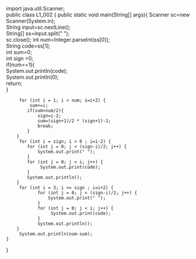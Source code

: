 import java.util.Scanner;   
public class L1_002 {
     public static void main(String[] args){
         Scanner sc=new Scanner(System.in);  
         String input=sc.nextLine();   
         String[] ss=input.split(" ");   
         sc.close(); 
         int num=Integer.parseInt(ss[0]);   
         String code=ss[1];  
         int sum=0;  
         int sign =0;  
         if(num==1){  
             System.out.println(code);  
             System.out.println(0);  
             return;  
         }  
           
         for (int i = 1; i < num; i=i+2) {  
             sum+=i;  
            if(sum>num/2){  
                sign=i-2;   
                sum=(sign+1)/2 * (sign+1)-1;  
                break;  
            }  
        }   
         for (int i = sign; i > 0 ; i=i-2) {  
            for (int j = 0; j < (sign-i)/2; j++) {  
                System.out.print(" ");  
            }  
            for (int j = 0; j < i; j++) {  
                 System.out.print(code);  
            }  
            System.out.println();  
        }  
         for (int i = 3; i <= sign ; i=i+2) {  
                for (int j = 0; j < (sign-i)/2; j++) {  
                    System.out.print(" ");  
                }  
                for (int j = 0; j < i; j++) {  
                     System.out.print(code);  
                }  
                System.out.println();  
        }  
         System.out.println(num-sum);  
    }   
} 
